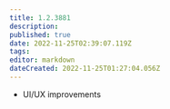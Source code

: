 ```yaml
---
title: 1.2.3881
description: 
published: true
date: 2022-11-25T02:39:07.119Z
tags: 
editor: markdown
dateCreated: 2022-11-25T01:27:04.056Z
---		
```

		
- UI/UX improvements
